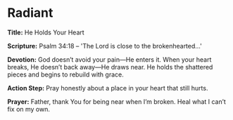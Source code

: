 # Radiant

**Title:** He Holds Your Heart

**Scripture:** Psalm 34:18 – 'The Lord is close to the brokenhearted...'

**Devotion:**
God doesn’t avoid your pain—He enters it. When your heart breaks, He doesn’t back away—He draws near. He holds the shattered pieces and begins to rebuild with grace.

**Action Step:** Pray honestly about a place in your heart that still hurts.

**Prayer:**
Father, thank You for being near when I’m broken. Heal what I can’t fix on my own.